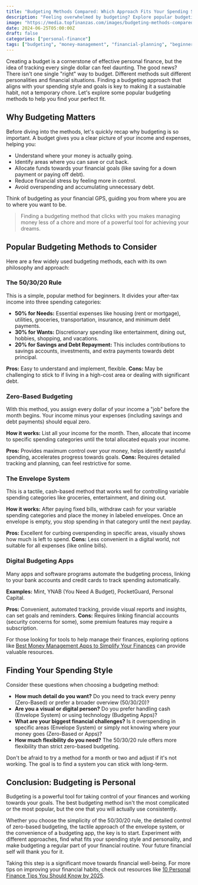 ```yaml
---
title: "Budgeting Methods Compared: Which Approach Fits Your Spending Style?"
description: "Feeling overwhelmed by budgeting? Explore popular budgeting methods like the 50/30/20 rule, zero-based budgeting, and more to find the perfect fit for your spending style and financial goals."
image: "https://media.topfinanzas.com/images/budgeting-methods-compared-which-approach-fits-your-spending-style.webp"
date: 2024-06-25T05:00:00Z
draft: false
categories: ["personal-finance"]
tags: ["budgeting", "money-management", "financial-planning", "beginner-friendly"]
---
```


Creating a budget is a cornerstone of effective personal finance, but the idea of tracking every single dollar can feel daunting. The good news? There isn't one single "right" way to budget. Different methods suit different personalities and financial situations. Finding a budgeting approach that aligns with your spending style and goals is key to making it a sustainable habit, not a temporary chore. Let's explore some popular budgeting methods to help you find your perfect fit.

## Why Budgeting Matters

Before diving into the methods, let's quickly recap why budgeting is so important. A budget gives you a clear picture of your income and expenses, helping you:

* Understand where your money is actually going.
* Identify areas where you can save or cut back.
* Allocate funds towards your financial goals (like saving for a down payment or paying off debt).
* Reduce financial stress by feeling more in control.
* Avoid overspending and accumulating unnecessary debt.

Think of budgeting as your financial GPS, guiding you from where you are to where you want to be.

> Finding a budgeting method that clicks with you makes managing money less of a chore and more of a powerful tool for achieving your dreams.

## Popular Budgeting Methods to Consider

Here are a few widely used budgeting methods, each with its own philosophy and approach:

### The 50/30/20 Rule

This is a simple, popular method for beginners. It divides your after-tax income into three spending categories:

* **50% for Needs:** Essential expenses like housing (rent or mortgage), utilities, groceries, transportation, insurance, and minimum debt payments.
* **30% for Wants:** Discretionary spending like entertainment, dining out, hobbies, shopping, and vacations.
* **20% for Savings and Debt Repayment:** This includes contributions to savings accounts, investments, and extra payments towards debt principal.

**Pros:** Easy to understand and implement, flexible.
**Cons:** May be challenging to stick to if living in a high-cost area or dealing with significant debt.

### Zero-Based Budgeting

With this method, you assign every dollar of your income a "job" before the month begins. Your income minus your expenses (including savings and debt payments) should equal zero.

**How it works:** List all your income for the month. Then, allocate that income to specific spending categories until the total allocated equals your income.

**Pros:** Provides maximum control over your money, helps identify wasteful spending, accelerates progress towards goals.
**Cons:** Requires detailed tracking and planning, can feel restrictive for some.

### The Envelope System

This is a tactile, cash-based method that works well for controlling variable spending categories like groceries, entertainment, and dining out.

**How it works:** After paying fixed bills, withdraw cash for your variable spending categories and place the money in labeled envelopes. Once an envelope is empty, you stop spending in that category until the next payday.

**Pros:** Excellent for curbing overspending in specific areas, visually shows how much is left to spend.
**Cons:** Less convenient in a digital world, not suitable for all expenses (like online bills).

### Digital Budgeting Apps

Many apps and software programs automate the budgeting process, linking to your bank accounts and credit cards to track spending automatically.

**Examples:** Mint, YNAB (You Need A Budget), PocketGuard, Personal Capital.

**Pros:** Convenient, automated tracking, provide visual reports and insights, can set goals and reminders.
**Cons:** Requires linking financial accounts (security concerns for some), some premium features may require a subscription.

For those looking for tools to help manage their finances, exploring options like [Best Money Management Apps to Simplify Your Finances](https://us.topfinanzas.com/money-management/money-management-apps/) can provide valuable resources.

## Finding Your Spending Style

Consider these questions when choosing a budgeting method:

* **How much detail do you want?** Do you need to track every penny (Zero-Based) or prefer a broader overview (50/30/20)?
* **Are you a visual or digital person?** Do you prefer handling cash (Envelope System) or using technology (Budgeting Apps)?
* **What are your biggest financial challenges?** Is it overspending in specific areas (Envelope System) or simply not knowing where your money goes (Zero-Based or Apps)?
* **How much flexibility do you need?** The 50/30/20 rule offers more flexibility than strict zero-based budgeting.

Don't be afraid to try a method for a month or two and adjust if it's not working. The goal is to find a system you can stick with long-term.

## Conclusion: Budgeting is Personal

Budgeting is a powerful tool for taking control of your finances and working towards your goals. The best budgeting method isn't the most complicated or the most popular, but the one that you will actually use consistently.

Whether you choose the simplicity of the 50/30/20 rule, the detailed control of zero-based budgeting, the tactile approach of the envelope system, or the convenience of a budgeting app, the key is to start. Experiment with different approaches, find what fits your spending style and personality, and make budgeting a regular part of your financial routine. Your future financial self will thank you for it.

Taking this step is a significant move towards financial well-being. For more tips on improving your financial habits, check out resources like [10 Personal Finance Tips You Should Know by 2025](https://us.topfinanzas.com/money-management/personal-finance-tips/).
